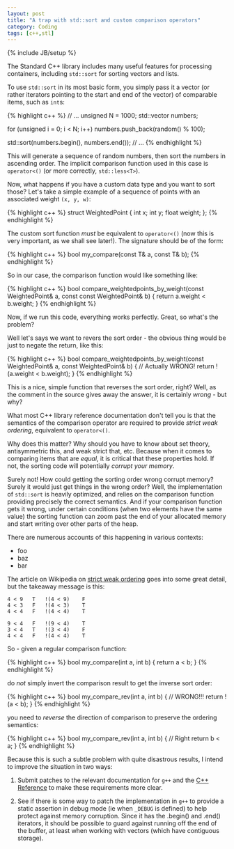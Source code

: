 ```yaml
---
layout: post
title: "A trap with std::sort and custom comparison operators"
category: Coding
tags: [c++,stl]
---
```

{% include JB/setup %}

The Standard C++ library includes many useful features for processing containers, including `std::sort` for sorting vectors and lists.

To use `std::sort` in its most basic form, you simply pass it a vector (or rather iterators pointing to the start and end of the vector) of comparable items, such as `int`s:

{% highlight c++ %}
// ...
unsigned            N = 1000;
std::vector<int>    numbers;

for (unsigned i = 0; i < N; i++)
    numbers.push_back(random() % 100);

std::sort(numbers.begin(), numbers.end());
// ...
{% endhighlight %}

This will generate a sequence of random numbers, then sort the numbers in ascending order.  The implicit comparison function used in this case is `operator<()` (or more correctly, `std::less<T>`).

Now, what happens if you have a custom data type and you want to sort those?  Let's take a simple example of a sequence of points with an associated weight `(x, y, w)`:

{% highlight c++ %}
struct WeightedPoint
{
    int         x;
    int         y;
    float       weight;
};
{% endhighlight %}

The custom sort function *must* be equivalent to `operator<()` (now this is very important, as we shall see later!).  The signature should be of the form:

{% highlight c++ %}
bool my_compare(const T& a, const T& b);
{% endhighlight %}

So in our case, the comparison function would like something like:

{% highlight c++ %}
bool compare_weightedpoints_by_weight(const WeightedPoint& a, const const WeightedPoint& b)
{
    return a.weight < b.weight;
}
{% endhighlight %}

Now, if we run this code, everything works perfectly.  Great, so what's the problem?

Well let's says we want to revers the sort order - the obvious thing would be just to negate the return, like this:

{% highlight c++ %}
bool compare_weightedpoints_by_weight(const WeightedPoint& a, const WeightedPoint& b)
{
    // Actually WRONG!
    return ! (a.weight < b.weight);
}
{% endhighlight %}

This is a nice, simple function that reverses the sort order, right?  Well, as the comment in the source gives away the answer, it is certainly *wrong* - but why?

What most C++ library reference documentation don't tell you is that the semantics of the comparison operator are required to provide *strict weak ordering*, equivalent to `operator<()`.

Why does this matter?  Why should you have to know about set theory, antisymmetric this, and weak strict that, etc.   Because when it comes to comparing items that are *equal*, it is critical that these properties hold.  If not, the sorting code will potentially *corrupt your memory*.

Surely not!  How could getting the sorting order wrong corrupt memory? Surely it would just get things in the wrong order?  Well, the implementation of `std::sort` is heavily optimized, and relies on the comparison function providing precisely the correct semantics.  And if your comparison function gets it wrong, under certain conditions (when two elements have the same value) the sorting function can zoom past the end of your allocated memory and start writing over other parts of the heap.

There are numerous accounts of this happening in various contexts:

 * foo
 * baz
 * bar

The article on Wikipedia on [strict weak ordering](http://en.wikipedia.org/Strict%20Weak%20Ordering) goes into some great detail, but the takeaway message is this:

	4 < 9	T 	!(4 < 9)	F
	4 < 3	F 	!(4 < 3)	T
	4 < 4	F 	!(4 < 4)	T

	9 < 4	F 	!(9 < 4)	T
	3 < 4	T 	!(3 < 4)	F
	4 < 4	F 	!(4 < 4)	T

So - given a regular comparison function:

{% highlight c++ %}
bool my_compare(int a, int b)
{
    return a < b;
}
{% endhighlight %}

do *not* simply invert the comparison result to get the inverse sort order:

{% highlight c++ %}
bool my_compare_rev(int a, int b)
{
    // WRONG!!!
    return !(a < b);
}
{% endhighlight %}

you need to *reverse* the direction of comparison to preserve the ordering semantics:

{% highlight c++ %}
bool my_compare_rev(int a, int b)
{
    // Right
    return b < a;
}
{% endhighlight %}

Because this is such a subtle problem with quite disastrous results, I intend to improve the situation in two ways:

1. Submit patches to the relevant documentation for `g++` and the [C++ Reference](http://www.cppreference.com/) to make these requirements more clear.

2. See if there is some way to patch the implementation in `g++` to provide a static assertion in debug mode (ie when `_DEBUG` is defined) to help protect against memory corruption.  Since it has the .begin() and .end() iterators, it should be possible to guard against running off the end of the buffer, at least when working with vectors (which have contiguous storage).
